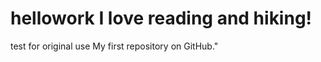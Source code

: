 hellowork
I love reading and hiking!
=========

test for original use My first repository on GitHub."
